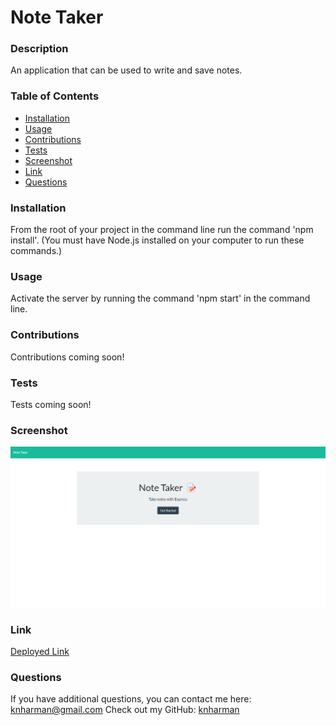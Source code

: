 # Note Taker
  
  ### Description
  An application that can be used to write and save notes.
  ### Table of Contents
  * [Installation](#installation)
  * [Usage](#usage)
  * [Contributions](#contributions)
  * [Tests](#tests)
  * [Screenshot](#screenshot)
  * [Link](#link)
  * [Questions](#questions)

  ### Installation
  From the root of your project in the command line run the command 'npm install'. (You must have Node.js installed on your computer to run these commands.)
  ### Usage
  Activate the server by running the command 'npm start' in the command line. 
  ### Contributions
  Contributions coming soon!
  ### Tests
  Tests coming soon!
  ### Screenshot
  ![Screenshot](./assets/img/screenshot.png)
  ### Link
  [Deployed Link](https://safe-tundra-12405.herokuapp.com/)
  ### Questions
  If you have additional questions, you can contact me here: knharman@gmail.com
  Check out my GitHub: [knharman](https://github.com/knharman)